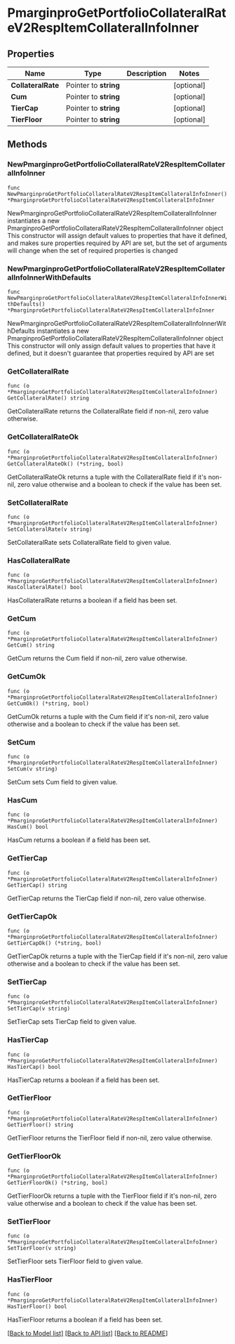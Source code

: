 # PmarginproGetPortfolioCollateralRateV2RespItemCollateralInfoInner

## Properties

Name | Type | Description | Notes
------------ | ------------- | ------------- | -------------
**CollateralRate** | Pointer to **string** |  | [optional] 
**Cum** | Pointer to **string** |  | [optional] 
**TierCap** | Pointer to **string** |  | [optional] 
**TierFloor** | Pointer to **string** |  | [optional] 

## Methods

### NewPmarginproGetPortfolioCollateralRateV2RespItemCollateralInfoInner

`func NewPmarginproGetPortfolioCollateralRateV2RespItemCollateralInfoInner() *PmarginproGetPortfolioCollateralRateV2RespItemCollateralInfoInner`

NewPmarginproGetPortfolioCollateralRateV2RespItemCollateralInfoInner instantiates a new PmarginproGetPortfolioCollateralRateV2RespItemCollateralInfoInner object
This constructor will assign default values to properties that have it defined,
and makes sure properties required by API are set, but the set of arguments
will change when the set of required properties is changed

### NewPmarginproGetPortfolioCollateralRateV2RespItemCollateralInfoInnerWithDefaults

`func NewPmarginproGetPortfolioCollateralRateV2RespItemCollateralInfoInnerWithDefaults() *PmarginproGetPortfolioCollateralRateV2RespItemCollateralInfoInner`

NewPmarginproGetPortfolioCollateralRateV2RespItemCollateralInfoInnerWithDefaults instantiates a new PmarginproGetPortfolioCollateralRateV2RespItemCollateralInfoInner object
This constructor will only assign default values to properties that have it defined,
but it doesn't guarantee that properties required by API are set

### GetCollateralRate

`func (o *PmarginproGetPortfolioCollateralRateV2RespItemCollateralInfoInner) GetCollateralRate() string`

GetCollateralRate returns the CollateralRate field if non-nil, zero value otherwise.

### GetCollateralRateOk

`func (o *PmarginproGetPortfolioCollateralRateV2RespItemCollateralInfoInner) GetCollateralRateOk() (*string, bool)`

GetCollateralRateOk returns a tuple with the CollateralRate field if it's non-nil, zero value otherwise
and a boolean to check if the value has been set.

### SetCollateralRate

`func (o *PmarginproGetPortfolioCollateralRateV2RespItemCollateralInfoInner) SetCollateralRate(v string)`

SetCollateralRate sets CollateralRate field to given value.

### HasCollateralRate

`func (o *PmarginproGetPortfolioCollateralRateV2RespItemCollateralInfoInner) HasCollateralRate() bool`

HasCollateralRate returns a boolean if a field has been set.

### GetCum

`func (o *PmarginproGetPortfolioCollateralRateV2RespItemCollateralInfoInner) GetCum() string`

GetCum returns the Cum field if non-nil, zero value otherwise.

### GetCumOk

`func (o *PmarginproGetPortfolioCollateralRateV2RespItemCollateralInfoInner) GetCumOk() (*string, bool)`

GetCumOk returns a tuple with the Cum field if it's non-nil, zero value otherwise
and a boolean to check if the value has been set.

### SetCum

`func (o *PmarginproGetPortfolioCollateralRateV2RespItemCollateralInfoInner) SetCum(v string)`

SetCum sets Cum field to given value.

### HasCum

`func (o *PmarginproGetPortfolioCollateralRateV2RespItemCollateralInfoInner) HasCum() bool`

HasCum returns a boolean if a field has been set.

### GetTierCap

`func (o *PmarginproGetPortfolioCollateralRateV2RespItemCollateralInfoInner) GetTierCap() string`

GetTierCap returns the TierCap field if non-nil, zero value otherwise.

### GetTierCapOk

`func (o *PmarginproGetPortfolioCollateralRateV2RespItemCollateralInfoInner) GetTierCapOk() (*string, bool)`

GetTierCapOk returns a tuple with the TierCap field if it's non-nil, zero value otherwise
and a boolean to check if the value has been set.

### SetTierCap

`func (o *PmarginproGetPortfolioCollateralRateV2RespItemCollateralInfoInner) SetTierCap(v string)`

SetTierCap sets TierCap field to given value.

### HasTierCap

`func (o *PmarginproGetPortfolioCollateralRateV2RespItemCollateralInfoInner) HasTierCap() bool`

HasTierCap returns a boolean if a field has been set.

### GetTierFloor

`func (o *PmarginproGetPortfolioCollateralRateV2RespItemCollateralInfoInner) GetTierFloor() string`

GetTierFloor returns the TierFloor field if non-nil, zero value otherwise.

### GetTierFloorOk

`func (o *PmarginproGetPortfolioCollateralRateV2RespItemCollateralInfoInner) GetTierFloorOk() (*string, bool)`

GetTierFloorOk returns a tuple with the TierFloor field if it's non-nil, zero value otherwise
and a boolean to check if the value has been set.

### SetTierFloor

`func (o *PmarginproGetPortfolioCollateralRateV2RespItemCollateralInfoInner) SetTierFloor(v string)`

SetTierFloor sets TierFloor field to given value.

### HasTierFloor

`func (o *PmarginproGetPortfolioCollateralRateV2RespItemCollateralInfoInner) HasTierFloor() bool`

HasTierFloor returns a boolean if a field has been set.


[[Back to Model list]](../README.md#documentation-for-models) [[Back to API list]](../README.md#documentation-for-api-endpoints) [[Back to README]](../README.md)


